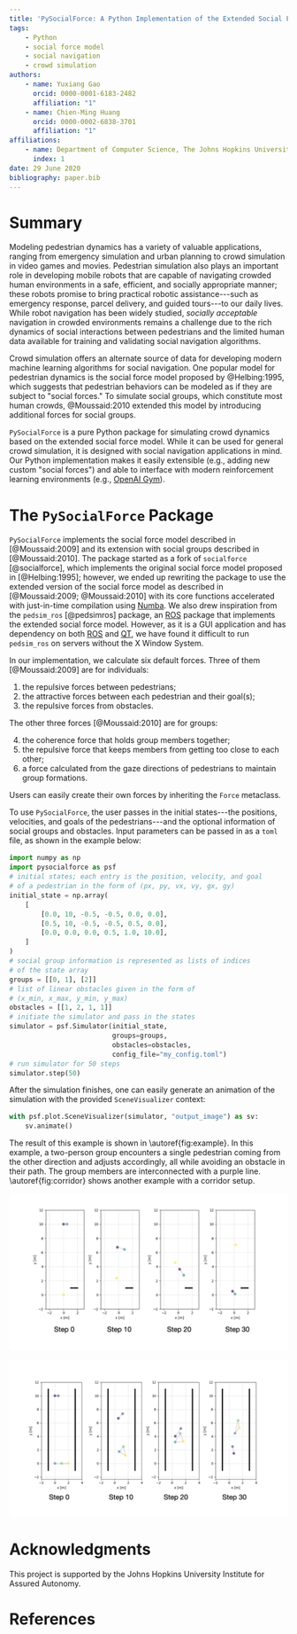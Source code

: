 ```yaml
---
title: 'PySocialForce: A Python Implementation of the Extended Social Force Model for Pedestrian Dynamics'
tags:
    - Python
    - social force model
    - social navigation
    - crowd simulation
authors:
    - name: Yuxiang Gao
      orcid: 0000-0001-6183-2482
      affiliation: "1"
    - name: Chien-Ming Huang
      orcid: 0000-0002-6838-3701
      affiliation: "1"
affiliations:
    - name: Department of Computer Science, The Johns Hopkins University
      index: 1
date: 29 June 2020
bibliography: paper.bib
---
```


# Summary
Modeling pedestrian dynamics has a variety of valuable applications, ranging from emergency simulation and urban planning to crowd simulation in video games and movies. Pedestrian simulation also plays an important role in developing mobile robots that are capable of navigating crowded human environments in a safe, efficient, and socially appropriate manner; these robots promise to bring practical robotic assistance---such as emergency response, parcel delivery, and guided tours---to our daily lives. While robot navigation has been widely studied, *socially acceptable* navigation in crowded environments remains a challenge due to the rich dynamics of social interactions between pedestrians and the limited human data available for training and validating social navigation algorithms.

Crowd simulation offers an alternate source of data for developing modern machine learning algorithms for social navigation. One popular model for pedestrian dynamics is the social force model proposed by @Helbing:1995, which suggests that pedestrian behaviors can be modeled as if they are subject to "social forces." To simulate social groups, which constitute most human crowds, @Moussaid:2010 extended this model by introducing additional forces for social groups.

`PySocialForce` is a pure Python package for simulating crowd dynamics based on the extended social force model. While it can be used for general crowd simulation, it is designed with social navigation applications in mind. Our Python implementation makes it easily extensible (e.g., adding new custom "social forces") and able to interface with modern reinforcement learning environments (e.g., [OpenAI Gym](https://gym.openai.com/)).

# The `PySocialForce` Package
`PySocialForce` implements the social force model described in [@Moussaid:2009] and its extension with social groups described in [@Moussaid:2010]. The package started as a fork of `socialforce` [@socialforce], which implements the original social force model proposed in [@Helbing:1995]; however, we ended up rewriting the package to use the extended version of the social force model as described in [@Moussaid:2009; @Moussaid:2010] with its core functions accelerated with just-in-time compilation using [Numba](https://numba.pydata.org/). We also drew inspiration from the `pedsim_ros` [@pedsimros] package, an [ROS](https://www.ros.org/) package that implements the extended social force model. However, as it is a GUI application and has dependency on both [ROS](https://www.ros.org/) and [QT](https://www.qt.io/), we have found it difficult to run `pedsim_ros` on servers without the X Window System.

In our implementation, we calculate six default forces. Three of them [@Moussaid:2009] are for individuals: 

1. the repulsive forces between pedestrians;
2. the attractive forces between each pedestrian and their goal(s);
3. the repulsive forces from obstacles.

The other three forces [@Moussaid:2010] are for groups: 

4. the coherence force that holds group members together;
5. the repulsive force that keeps members from getting too close to each other;
6. a force calculated from the gaze directions of pedestrians to maintain group formations. 

Users can easily create their own forces by inheriting the `Force` metaclass.

To use `PySocialForce`, the user passes in the initial states---the positions, velocities, and goals of the pedestrians---and the optional information of social groups and obstacles. Input parameters can be passed in as a `toml` file, as shown in the example below:

```python
import numpy as np
import pysocialforce as psf
# initial states; each entry is the position, velocity, and goal
# of a pedestrian in the form of (px, py, vx, vy, gx, gy)
initial_state = np.array(
    [
        [0.0, 10, -0.5, -0.5, 0.0, 0.0],
        [0.5, 10, -0.5, -0.5, 0.5, 0.0],
        [0.0, 0.0, 0.0, 0.5, 1.0, 10.0],
    ]
)
# social group information is represented as lists of indices
# of the state array
groups = [[0, 1], [2]]
# list of linear obstacles given in the form of
# (x_min, x_max, y_min, y_max)
obstacles = [[1, 2, 1, 1]]
# initiate the simulator and pass in the states
simulator = psf.Simulator(initial_state,
                          groups=groups,
                          obstacles=obstacles,
                          config_file="my_config.toml")
# run simulator for 50 steps
simulator.step(50)
```

After the simulation finishes, one can easily generate an animation of the simulation with the provided `SceneVisualizer` context:

```python
with psf.plot.SceneVisualizer(simulator, "output_image") as sv:
    sv.animate()
```

The result of this example is shown in \autoref{fig:example}. In this example, a two-person group encounters a single pedestrian coming from the other direction and adjusts accordingly, all while avoiding an obstacle in their path. The group members are interconnected with a purple line. \autoref{fig:corridor} shows another example with a corridor setup. 

![Example simulation.\label{fig:example}](figures/example.png)

![Two groups passing each other in a narrow corridor.\label{fig:corridor}](figures/corridor.png)

# Acknowledgments
This project is supported by the Johns Hopkins University Institute for Assured Autonomy.

# References
